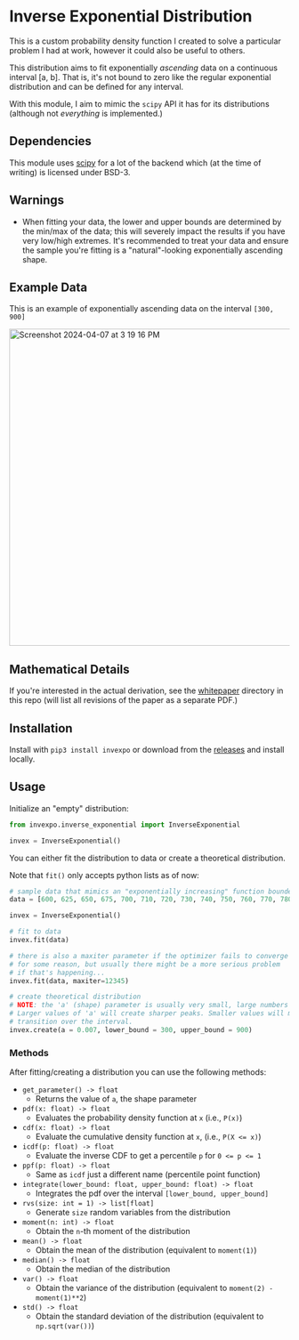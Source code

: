 # Inverse Exponential Distribution
This is a custom probability density function I created to solve a particular problem I had at work, however it could also be useful to others.

This distribution aims to fit exponentially *ascending* data on a continuous interval [a, b]. That is, it's not bound to zero like the regular exponential distribution and can be defined for any interval.

With this module, I aim to mimic the `scipy` API it has for its distributions (although not *everything* is implemented.)

## Dependencies
This module uses [scipy](https://github.com/scipy/scipy/blob/main/LICENSE.txt) for a lot of the backend which (at the time of writing) is licensed under BSD-3.

## Warnings
* When fitting your data, the lower and upper bounds are determined by the min/max of the data; this will severely impact the results if you have very low/high extremes. It's recommended to treat your data and ensure the sample you're fitting is a "natural"-looking exponentially ascending shape.

## Example Data
This is an example of exponentially ascending data on the interval `[300, 900]`

<img width="570" alt="Screenshot 2024-04-07 at 3 19 16 PM" src="https://github.com/Kiyoshika/inverse-exponential/assets/49159969/c1e54c66-3936-42f4-9eb8-1e647d0b8d54">

## Mathematical Details
If you're interested in the actual derivation, see the [whitepaper](whitepapers/) directory in this repo (will list all revisions of the paper as a separate PDF.)

## Installation
Install with `pip3 install invexpo` or download from the [releases](https://github.com/Kiyoshika/inverse-exponential/releases) and install locally.

## Usage
Initialize an "empty" distribution:
```python
from invexpo.inverse_exponential import InverseExponential

invex = InverseExponential()
```

You can either fit the distribution to data or create a theoretical distribution.

Note that `fit()` only accepts python lists as of now:
```python
# sample data that mimics an "exponentially increasing" function bounded by [600, 800]
data = [600, 625, 650, 675, 700, 710, 720, 730, 740, 750, 760, 770, 780, 790, 800]

invex = InverseExponential()

# fit to data
invex.fit(data)

# there is also a maxiter parameter if the optimizer fails to converge
# for some reason, but usually there might be a more serious problem
# if that's happening...
invex.fit(data, maxiter=12345)

# create theoretical distribution
# NOTE: the 'a' (shape) parameter is usually very small, large numbers can cause overflows.
# Larger values of 'a' will create sharper peaks. Smaller values will more smoothly
# transition over the interval.
invex.create(a = 0.007, lower_bound = 300, upper_bound = 900)
```

### Methods
After fitting/creating a distribution you can use the following methods:

* `get_parameter() -> float`
  * Returns the value of `a`, the shape parameter
* `pdf(x: float) -> float`
  * Evaluates the probability density function at `x` (i.e., `P(x)`)
* `cdf(x: float) -> float`
  * Evaluate the cumulative density function at `x`, (i.e., `P(X <= x)`)
* `icdf(p: float) -> float`
  * Evaluate the inverse CDF to get a percentile `p` for `0 <= p <= 1`
* `ppf(p: float) -> float`
  * Same as `icdf` just a different name (percentile point function)
* `integrate(lower_bound: float, upper_bound: float) -> float`
  * Integrates the pdf over the interval `[lower_bound, upper_bound]`
* `rvs(size: int = 1) -> list[float]`
  * Generate `size` random variables from the distribution
* `moment(n: int) -> float`
  * Obtain the `n`-th moment of the distribution
* `mean() -> float`
  * Obtain the mean of the distribution (equivalent to `moment(1)`)
* `median() -> float`
  * Obtain the median of the distribution
* `var() -> float`
  * Obtain the variance of the distribution (equivalent to `moment(2) - moment(1)**2`)
* `std() -> float`
  * Obtain the standard deviation of the distribution (equivalent to `np.sqrt(var())`)

